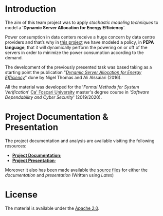 # Introduction
The aim of this team project was to apply *stochastic modeling techniques* to model a '**Dynamic Server Allocation for Energy Efficiency**'. 

Power consumption in data centers receive a huge concern by data centre providers and that’s why in [this project](Project%20Documentation.pdf) we have modeled a policy, in **PEPA language**, that it will dynamically perform the powering on or off of the servers in order to minimize the power consumption according to the demand.

The development of the previously presented task was based taking as a starting point the publication "[*Dynamic Server Allocation for Energy Efficiency*](A%20Dynamic%20Server%20Allocation%20for%20Energy%20Efficiency.pdf)" done by Nigel Thomas and Ali Alssaiari (2016).

All the material was developed for the '*Formal Methods for System Verification*' [Ca' Foscari University](https://www.unive.it) master's degree course in '*Software Dependability and Cyber Security*' (2019/2020).

# Project Documentation & Presentation
The project documentation and analysis are available visiting the following resources:

* [**Project Documentation**](Project%20Documentation.pdf);
* [**Project Presentation**](Project%20Presentation.pdf);

Moreover it also has been made available the [source files](Source/) for either the *documentation* and *presentation* (Written using *Latex*)

# License
The material is available under the [Apache 2.0](https://github.com/FabioDainese/Formal_Methods_for_System_Verification/blob/master/LICENSE).
